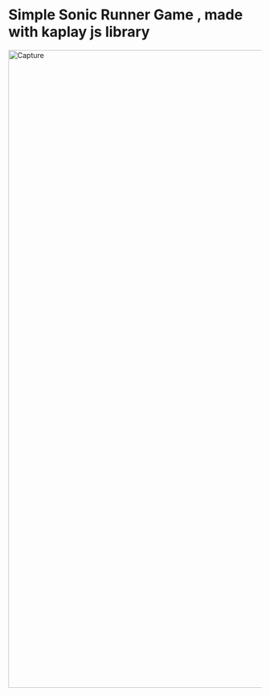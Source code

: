 # Simple Sonic Runner Game , made with kaplay js library 

<img width="1267" alt="Capture" src="https://github.com/user-attachments/assets/5bdbc526-d6de-49d2-a85d-f901b64ba083">
